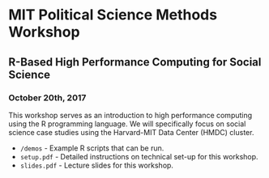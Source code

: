 # MIT Political Science Methods Workshop

## R-Based High Performance Computing for Social Science

### October 20th, 2017

This workshop serves as an introduction to high performance computing using the R programming language. We will specifically focus on social science case studies using the Harvard-MIT Data Center (HMDC) cluster.


* `/demos` - Example R scripts that can be run.
* `setup.pdf` - Detailed instructions on technical set-up for this workshop.
* `slides.pdf` - Lecture slides for this workshop.
